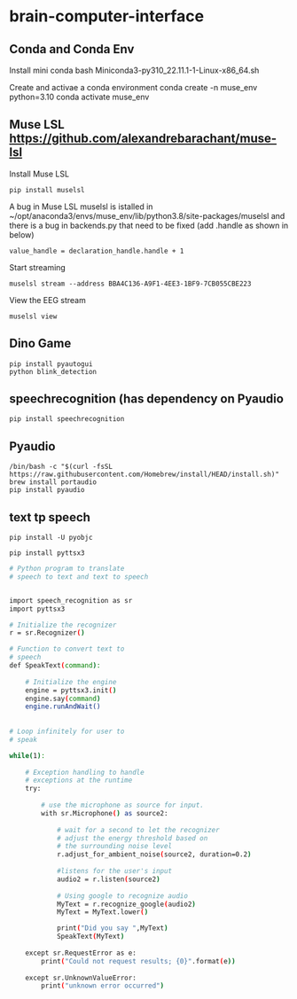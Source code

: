 # brain-computer-interface

## Conda and Conda Env

Install mini conda 
	bash Miniconda3-py310_22.11.1-1-Linux-x86_64.sh

Create and activae a conda environment
	conda create -n muse_env python=3.10
	conda activate muse_env


## Muse LSL https://github.com/alexandrebarachant/muse-lsl

Install Muse LSL
	
	pip install muselsl
	
A bug in Muse LSL
muselsl is istalled in ~/opt/anaconda3/envs/muse_env/lib/python3.8/site-packages/muselsl
and there is a bug in backends.py that need to be fixed (add .handle as shown in below)

	value_handle = declaration_handle.handle + 1

Start streaming

	muselsl stream --address BBA4C136-A9F1-4EE3-1BF9-7CB055CBE223

View the EEG stream

	muselsl view

## Dino Game
	pip install pyautogui
	python blink_detection

## speechrecognition (has dependency on Pyaudio
	pip install speechrecognition

## Pyaudio
	/bin/bash -c "$(curl -fsSL https://raw.githubusercontent.com/Homebrew/install/HEAD/install.sh)"
	brew install portaudio
	pip install pyaudio

## text tp speech
	pip install -U pyobjc

	pip install pyttsx3

```bash
# Python program to translate
# speech to text and text to speech


import speech_recognition as sr
import pyttsx3

# Initialize the recognizer
r = sr.Recognizer()

# Function to convert text to
# speech
def SpeakText(command):
	
	# Initialize the engine
	engine = pyttsx3.init()
	engine.say(command)
	engine.runAndWait()
	
	
# Loop infinitely for user to
# speak

while(1):
	
	# Exception handling to handle
	# exceptions at the runtime
	try:
		
		# use the microphone as source for input.
		with sr.Microphone() as source2:
			
			# wait for a second to let the recognizer
			# adjust the energy threshold based on
			# the surrounding noise level
			r.adjust_for_ambient_noise(source2, duration=0.2)
			
			#listens for the user's input
			audio2 = r.listen(source2)
			
			# Using google to recognize audio
			MyText = r.recognize_google(audio2)
			MyText = MyText.lower()

			print("Did you say ",MyText)
			SpeakText(MyText)
			
	except sr.RequestError as e:
		print("Could not request results; {0}".format(e))
		
	except sr.UnknownValueError:
		print("unknown error occurred")
```
